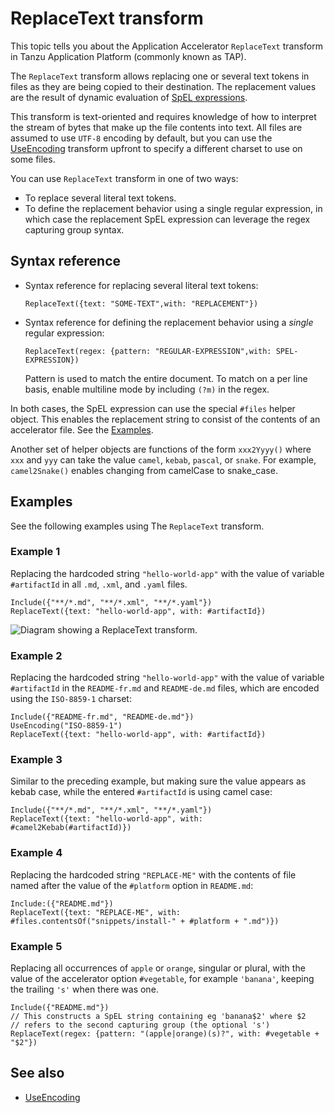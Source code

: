 # ReplaceText transform

This topic tells you about the Application Accelerator `ReplaceText` transform in Tanzu Application Platform (commonly known as TAP).

The `ReplaceText` transform allows replacing one or several text tokens in files as
they are being copied to their destination. The replacement values are the result
of dynamic evaluation of [SpEL expressions](https://docs.spring.io/spring-framework/docs/current/reference/html/core.html#expressions).

This transform is text-oriented and requires knowledge of how to interpret the stream of bytes that make up the file contents into text.
All files are assumed to use `UTF-8` encoding by default, but you can use the [UseEncoding](use-encoding.md) transform upfront to specify a different charset to use on some files.

You can use `ReplaceText` transform in one of two ways:

- To replace several literal text tokens.
- To define the replacement behavior using a single regular expression, in which case the replacement SpEL expression can leverage the regex capturing group syntax.

## <a id="syntax-ref"></a>Syntax reference

- Syntax reference for replacing several literal text tokens:

    ```plaintext
    ReplaceText({text: "SOME-TEXT",with: "REPLACEMENT"})
    ```

- Syntax reference for defining the replacement behavior using a _single_ regular expression:

    ```plaintext
    ReplaceText(regex: {pattern: "REGULAR-EXPRESSION",with: SPEL-EXPRESSION})
    ```

    Pattern is used to match the entire document. To match on a per line basis, enable multiline mode by
    including `(?m)` in the regex.

In both cases, the SpEL expression can use the special `#files` helper object.
This enables the replacement string to consist of the contents of an accelerator file.
See the [Examples](#examples).

Another set of helper objects are functions of the form `xxx2Yyyy()` where `xxx` and `yyy` can take
the value `camel`, `kebab`, `pascal`, or `snake`.
For example, `camel2Snake()` enables changing from camelCase to snake_case.

## <a id="examples"></a>Examples

See the following examples using The `ReplaceText` transform.

### <a id="example1"></a>Example 1

Replacing the hardcoded string `"hello-world-app"` with the value of variable `#artifactId`
in all `.md`, `.xml`, and `.yaml` files.

```plaintext
Include({"**/*.md", "**/*.xml", "**/*.yaml"})
ReplaceText({text: "hello-world-app", with: #artifactId})
```

![Diagram showing a ReplaceText transform.](images/replace-text1.svg)

### <a id="example2"></a>Example 2

Replacing the hardcoded string `"hello-world-app"` with the value of variable `#artifactId` in the
`README-fr.md` and `README-de.md` files, which are encoded using the `ISO-8859-1` charset:

```plaintext
Include({"README-fr.md", "README-de.md"})
UseEncoding("ISO-8859-1")
ReplaceText({text: "hello-world-app", with: #artifactId})
```

### <a id="example3"></a>Example 3

Similar to the preceding example, but making sure the value appears as kebab case,
while the entered `#artifactId` is using camel case:

```plaintext
Include({"**/*.md", "**/*.xml", "**/*.yaml"})
ReplaceText({text: "hello-world-app", with: #camel2Kebab(#artifactId)})
```

### <a id="example4"></a>Example 4

Replacing the hardcoded string `"REPLACE-ME"` with the contents of
file named after the value of the `#platform` option in `README.md`:

```plaintext
Include:({"README.md"})
ReplaceText({text: "REPLACE-ME", with: #files.contentsOf("snippets/install-" + #platform + ".md")})
```

### <a id="example5"></a>Example 5

Replacing all occurrences of `apple` or `orange`, singular or plural,
with the value of the accelerator option `#vegetable`, for example `'banana'`,
keeping the trailing `'s'` when there was one.

```plaintext
Include({"README.md"})
// This constructs a SpEL string containing eg 'banana$2' where $2
// refers to the second capturing group (the optional 's')
ReplaceText(regex: {pattern: "(apple|orange)(s)?", with: #vegetable + "$2"})
```

## <a id="see-also"></a> See also

- [UseEncoding](use-encoding.md)
